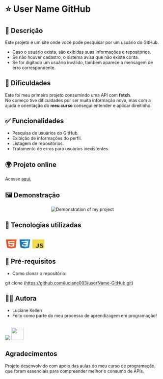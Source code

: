 # ⭐ User Name GitHub 

## 📌 Descrição
Este projeto é um site onde você pode pesquisar por um usuário do GitHub.  
- Caso o usuário exista, são exibidas suas informações e repositórios.  
- Se não houver cadastro, o sistema avisa que não existe conta.  
- Se for digitado um usuário inválido, também aparece a mensagem de erro correspondente.  

##  🚧  Dificuldades
Este foi meu primeiro projeto consumindo uma API com **fetch**.  
No começo tive dificuldades por ser muita informação nova, mas com a ajuda e orientação do **meu curso** consegui entender e aplicar direitinho.  

## ✅ Funcionalidades
- Pesquisa de usuários do GitHub.  
- Exibição de informações do perfil.  
- Listagem de repositórios.  
- Tratamento de erros para usuários inexistentes. 

## 🌍 Projeto online

Acesse [aqui.](https://luciane003.github.io/userName-GitHub/)

## 🖼️ Demonstração
<p align="center">
  <img src="./design-gif/visualizacao-github.gif" alt="Demonstration of my project" width="60%">
</p>

## 🚀 Tecnologias utilizadas

<div style="display: inline_block"><br>
  <img align="center" alt="HTML" height="30" width="40" src="https://raw.githubusercontent.com/devicons/devicon/master/icons/html5/html5-original.svg">
  <img align="center" alt="CSS" height="30" width="40" src="https://raw.githubusercontent.com/devicons/devicon/master/icons/css3/css3-original.svg">
  <img align="center" alt="JavaScript" height="30" width="40" src="https://raw.githubusercontent.com/devicons/devicon/master/icons/javascript/javascript-original.svg">
</div>

## 📂 Pré-requisitos
- Como clonar o repositório:

git clone (https://github.com/luciane003/userName-GitHub.git)

## 👩‍💻 Autora
- Luciane Kellen
- Feito como parte do meu processo de aprendizagem em programação!
<div style="display: inline_block"><br> 
  <a href="https://www.linkedin.com/feed/" target="_blank"><img src="https://img.shields.io/badge/-LinkedIn-%230077B5?style=for-the-badge&logo=linkedin&logoColor=white" target="_blank"></a>
  <a href="https://wa.me/5517996417374" target="_blank"><img  height="40" width="40" src="https://github.com/user-attachments/assets/da75e70c-b550-4684-8548-ff61fecc7c7e" target="_blank"></a>
</div>

## Agradecimentos
Projeto desenvolvido com apoio das aulas do meu curso de programação, que foram essenciais para compreender melhor o consumo de APIs.
